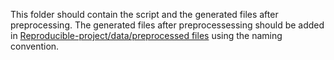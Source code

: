 This folder should contain the script and the generated files after preprocessing.
The generated files after preprocessessing should be added in [Reproducible-project/data/preprocessed files]()
using the naming convention.
